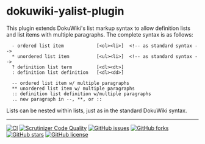 dokuwiki-yalist-plugin
======================

This plugin extends DokuWiki's list markup syntax to allow definition lists
and list items with multiple paragraphs. The complete syntax is as follows:

```
  - ordered list item            [<ol><li>]  <!-- as standard syntax -->
  * unordered list item          [<ul><li>]  <!-- as standard syntax -->
  ? definition list term         [<dl><dt>]
  : definition list definition   [<dl><dd>]

  -- ordered list item w/ multiple paragraphs
  ** unordered list item w/ multiple paragraphs
  :: definition list definition w/multiple paragraphs
  .. new paragraph in --, **, or ::
```

Lists can be nested within lists, just as in the standard DokuWiki syntax.

----
[![CI](https://github.com/mprins/dokuwiki-yalist-plugin/actions/workflows/CI.yml/badge.svg)](https://github.com/mprins/dokuwiki-yalist-plugin/actions/workflows/CI.yml)
[![Scrutinizer Code Quality](https://scrutinizer-ci.com/g/mprins/dokuwiki-yalist-plugin/badges/quality-score.png?b=master)](https://scrutinizer-ci.com/g/mprins/dokuwiki-yalist-plugin/?branch=master)
[![GitHub issues](https://img.shields.io/github/issues/mprins/dokuwiki-yalist-plugin.svg)](https://github.com/mprins/dokuwiki-yalist-plugin/issues)
[![GitHub forks](https://img.shields.io/github/forks/mprins/dokuwiki-yalist-plugin.svg)](https://github.com/mprins/dokuwiki-yalist-plugin/network)
[![GitHub stars](https://img.shields.io/github/stars/mprins/dokuwiki-yalist-plugin.svg)](https://github.com/mprins/dokuwiki-yalist-plugin/stargazers)
[![GitHub license](https://img.shields.io/badge/license-GPLv2-blue.svg)](https://raw.githubusercontent.com/mprins/dokuwiki-yalist-plugin/master/LICENSE)
